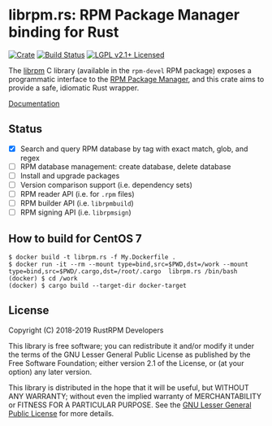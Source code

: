 # librpm.rs: RPM Package Manager binding for Rust

[![Crate][crate-image]][crate-link]
[![Build Status][build-image]][build-link]
[![LGPL v2.1+ Licensed][license-image]][license-link]

The [librpm] C library (available in the `rpm-devel` RPM package) exposes a
programmatic interface to the [RPM Package Manager], and this crate aims to
provide a safe, idiomatic Rust wrapper.

[Documentation](https://rustrpm.org/librpm/)

[librpm]: http://ftp.rpm.org/api/4.14.0/
[RPM Package Manager]: http://rpm.org/

## Status

- [X] Search and query RPM database by tag with exact match, glob, and regex
- [ ] RPM database management: create database, delete database
- [ ] Install and upgrade packages
- [ ] Version comparison support (i.e. dependency sets)
- [ ] RPM reader API (i.e. for `.rpm` files)
- [ ] RPM builder API (i.e. `librpmbuild`)
- [ ] RPM signing API (i.e. `librpmsign`)

## How to build for CentOS 7

```
$ docker build -t librpm.rs -f My.Dockerfile . 
$ docker run -it --rm --mount type=bind,src=$PWD,dst=/work --mount type=bind,src=$PWD/.cargo,dst=/root/.cargo  librpm.rs /bin/bash
(docker) $ cd /work
(docker) $ cargo build --target-dir docker-target
```

## License

Copyright (C) 2018-2019 RustRPM Developers

This library is free software; you can redistribute it and/or modify it under
the terms of the GNU Lesser General Public License as published by the Free
Software Foundation; either version 2.1 of the License, or (at your option) any
later version.

This library is distributed in the hope that it will be useful, but WITHOUT ANY
WARRANTY; without even the implied warranty of MERCHANTABILITY or FITNESS FOR A
PARTICULAR PURPOSE. See the [GNU Lesser General Public License] for more details.

[//]: # (badges)

[crate-image]: https://img.shields.io/crates/v/librpm.svg
[crate-link]: https://crates.io/crates/librpm
[build-image]: https://travis-ci.com/RustRPM/librpm.rs.svg?branch=master
[build-link]: https://travis-ci.com/RustRPM/librpm.rs/
[license-image]: https://img.shields.io/badge/license-LGPLv2.1+-blue.svg
[license-link]: https://github.com/RustRPM/librpm-rs/blob/master/COPYING

[//]: # (general links)

[GNU Lesser General Public License]: https://github.com/RustRPM/librpm-rs/blob/master/COPYING
